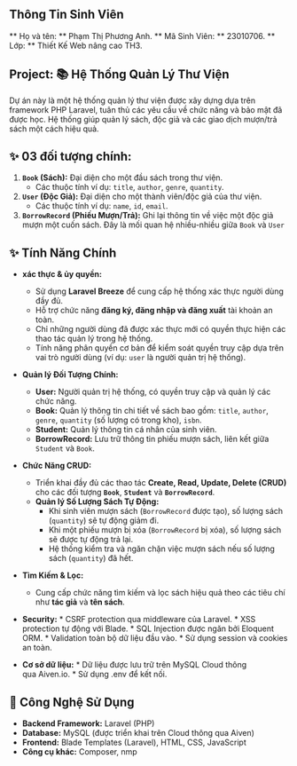 ## Thông Tin Sinh Viên
** Họ và tên: ** Phạm Thị Phương Anh.
** Mã Sinh Viên: ** 23010706.
** Lớp: ** Thiết Kế Web nâng cao TH3.


## Project: 📚 Hệ Thống Quản Lý Thư Viện

Dự án này là một hệ thống quản lý thư viện được xây dựng dựa trên framework PHP Laravel, tuân thủ các yêu cầu về chức năng và bảo mật đã được học. Hệ thống giúp quản lý sách, độc giả và các giao dịch mượn/trả sách một cách hiệu quả.

## ✨ 03 đối tượng chính:

1.  **`Book` (Sách):** Đại diện cho một đầu sách trong thư viện.
    * Các thuộc tính ví dụ: `title`, `author`, `genre`, `quantity`.
2.  **`User` (Độc Giả):** Đại diện cho một thành viên/độc giả của thư viện.
    * Các thuộc tính ví dụ: `name`, `id`, `email`.
3.  **`BorrowRecord` (Phiếu Mượn/Trả):** Ghi lại thông tin về việc một độc giả mượn một cuốn sách. Đây là mối quan hệ nhiều-nhiều giữa `Book` và `User`

## ✨ Tính Năng Chính

* **xác thực & ủy quyền:**
    * Sử dụng **Laravel Breeze** để cung cấp hệ thống xác thực người dùng đầy đủ.
    * Hỗ trợ chức năng **đăng ký, đăng nhập và đăng xuất** tài khoản an toàn.
    * Chỉ những người dùng đã được xác thực mới có quyền thực hiện các thao tác quản lý trong hệ thống.
    * Tính năng phân quyền cơ bản để kiểm soát quyền truy cập dựa trên vai trò người dùng (ví dụ: `user` là người quản trị hệ thống).

* **Quản lý Đối Tượng Chính:**
    * **User:** Người quản trị hệ thống, có quyền truy cập và quản lý các chức năng.
    * **Book:** Quản lý thông tin chi tiết về sách bao gồm: `title`, `author`, `genre`, `quantity` (số lượng có trong kho), `isbn`.
    * **Student:** Quản lý thông tin cá nhân của sinh viên.
    * **BorrowRecord:** Lưu trữ thông tin phiếu mượn sách, liên kết giữa `Student` và `Book`.

* **Chức Năng CRUD:**
    * Triển khai đầy đủ các thao tác **Create, Read, Update, Delete (CRUD)** cho các đối tượng **`Book`**, **`Student`** và **`BorrowRecord`**.
    * **Quản lý Số Lượng Sách Tự Động:**
        * Khi sinh viên mượn sách (`BorrowRecord` được tạo), số lượng sách (`quantity`) sẽ tự động giảm đi.
        * Khi một phiếu mượn bị xóa (`BorrowRecord` bị xóa), số lượng sách sẽ được tự động trả lại.
        * Hệ thống kiểm tra và ngăn chặn việc mượn sách nếu số lượng sách (`quantity`) đã hết.

* **Tìm Kiếm & Lọc:**
    * Cung cấp chức năng tìm kiếm và lọc sách hiệu quả theo các tiêu chí như **tác giả** và **tên sách**.

* **Security:**
         * CSRF protection qua middleware của Laravel.
         * XSS protection tự động với Blade.
         * SQL Injection được ngăn bởi Eloquent ORM.
         * Validation toàn bộ dữ liệu đầu vào.
         * Sử dụng session và cookies an toàn.

* **Cơ sở dữ liệu:**
         * Dữ liệu được lưu trữ trên MySQL Cloud thông qua Aiven.io.
         * Sử dụng .env để kết nối.

## 🚀 Công Nghệ Sử Dụng

* **Backend Framework:** Laravel (PHP)
* **Database:** MySQL (được triển khai trên Cloud thông qua Aiven)
* **Frontend:** Blade Templates (Laravel), HTML, CSS, JavaScript
* **Công cụ khác:** Composer, nmp


